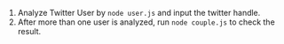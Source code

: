 1. Analyze Twitter User by `node user.js` and input the twitter handle.
2. After more than one user is analyzed, run `node couple.js` to check the result.
